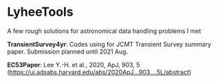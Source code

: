 # LyheeTools
A few rough solutions for astronomical data handling problems I met

**TransientSurvey4yr**: Codes using for JCMT Transient Survey summary paper. Submission planned until 2021 Aug.

**EC53Paper**: Lee Y.-H. et al., 2020, ApJ, 903, 5 (https://ui.adsabs.harvard.edu/abs/2020ApJ...903....5L/abstract)

